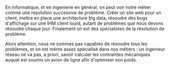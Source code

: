 En informatique, et en ingenierie en général, on peut voir notre métier comme une resolution successive de problème. 
Créer un site web pour un client, mettre en place une architecture big data, résoudre des bugs d'affichage sur une IHM client lourd,
autant de problèmes que nous devons résoudre chaque jour. Finalement on est des spécialistes de la résolution de problème.

Alors attention, nous ne sommes pas capables de résoudre tous les problèmes, et on est même assez spécialisé dans nos métiers :
un ingenieur réseau ne va pas, a priori, savoir calculer les contraintes mécaniques auquel est soumis un avion de ligne afin d'optimiser 
son poids.
